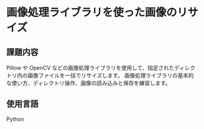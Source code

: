 # 画像処理ライブラリを使った画像のリサイズ

## 課題内容

Pillow や OpenCV などの画像処理ライブラリを使用して、指定されたディレクトリ内の画像ファイルを一括でリサイズします。
画像処理ライブラリの基本的な使い方、ディレクトリ操作、画像の読み込みと保存を練習します。

## 使用言語

Python
